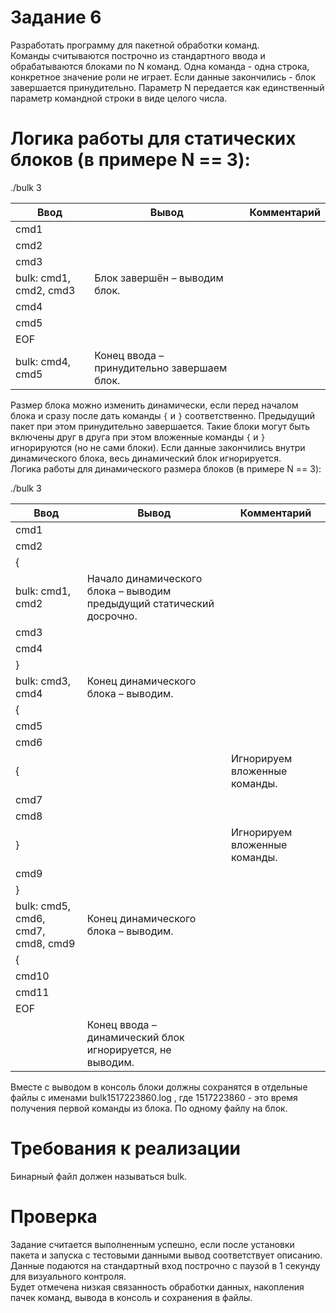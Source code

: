 # Задание 6  
Разработать программу для пакетной обработки команд.  
Команды считываются построчно из стандартного ввода и обрабатываются блоками по N команд. Одна команда - одна строка, конкретное значение роли не играет. Если данные закончились - блок завершается принудительно. Параметр N передается как единственный параметр командной строки в виде целого числа.  
  
# Логика работы для статических блоков (в примере N == 3):  
  
./bulk 3  
  
Ввод|Вывод|Комментарий
----|----------|----------
cmd1| | 
cmd2| | 
cmd3| | 
 |bulk: cmd1, cmd2, cmd3|Блок завершён – выводим блок.
cmd4| | 
cmd5| | 
EOF| | 
 |bulk: cmd4, cmd5|Конец ввода – принудительно завершаем блок.  
  
Размер блока можно изменить динамически, если перед началом блока и сразу после дать команды `{` и `}` соответственно. Предыдущий пакет при этом принудительно завершается. Такие блоки могут быть включены друг в друга при этом вложенные команды `{` и `}` игнорируются (но не сами блоки). Если данные закончились внутри динамического блока, весь динамический блок игнорируется.  
Логика работы для динамического размера блоков (в примере N == 3):  
  
./bulk 3  
  
Ввод|Вывод|Комментарий
----|----------|----------
cmd1| | 
cmd2| | 
{| | 
 |bulk: cmd1, cmd2|Начало динамического блока – выводим предыдущий статический досрочно.
cmd3| | 
cmd4| | 
}| | 
 |bulk: cmd3, cmd4|Конец динамического блока – выводим.
{| | 
cmd5| | 
cmd6| | 
{| |Игнорируем вложенные команды.
cmd7| | 
cmd8| | 
}| |Игнорируем вложенные команды.
cmd9| | 
}| | 
 |bulk: cmd5, cmd6, cmd7, cmd8, cmd9|Конец динамического блока – выводим.
{| | 
cmd10| | 
cmd11| | 
EOF| | 
 | |Конец ввода – динамический блок игнорируется, не выводим.  
  
  
Вместе с выводом в консоль блоки должны сохранятся в отдельные файлы с именами bulk1517223860.log , где 1517223860 - это время получения первой команды из блока. По одному файлу на блок.  
  
# Требования к реализации  
Бинарный файл должен называться bulk.  
  

# Проверка  
Задание считается выполненным успешно, если после установки пакета и запуска с тестовыми данными вывод соответствует описанию. Данные подаются на стандартный вход построчно с паузой в 1 секунду для визуального контроля.  
Будет отмечена низкая связанность обработки данных, накопления пачек команд, вывода в консоль и сохранения в файлы.  
